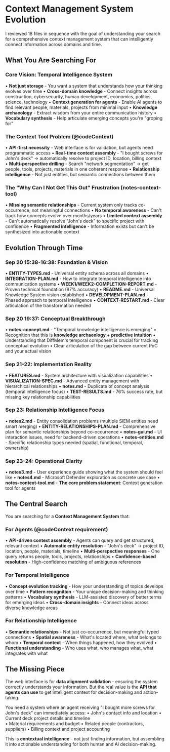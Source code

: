 # Context Management System Evolution

I reviewed 18 files in sequence with the goal of understanding your search for a comprehensive context management system that can intelligently connect information across domains and time.

## What You Are Searching For

### Core Vision: Temporal Intelligence System
• **Not just storage** - You want a system that understands how your thinking evolves over time
• **Cross-domain knowledge** - Connect insights across construction, cybersecurity, human development, economics, politics, science, technology
• **Context generation for agents** - Enable AI agents to find relevant people, materials, projects from minimal input
• **Knowledge archaeology** - Extract wisdom from your entire communication history
• **Vocabulary synthesis** - Help articulate emerging concepts you're "groping for"

### The Context Tool Problem (@codeContext)
• **API-first necessity** - Web interface is for validation, but agents need programmatic access
• **Real-time context assembly** - "I bought screws for John's deck" → automatically resolve to project ID, location, billing context
• **Multi-perspective drilling** - Search "network segmentation" → get people, tools, projects, materials in one coherent response
• **Relationship intelligence** - Not just entities, but semantic connections between them

### The "Why Can I Not Get This Out" Frustration (notes-context-tool)
• **Missing semantic relationships** - Current system only tracks co-occurrence, not meaningful connections
• **No temporal awareness** - Can't track how concepts evolve over months/years
• **Limited context assembly** - Can't automatically resolve "John's deck" to specific project with confidence
• **Fragmented intelligence** - Information exists but can't be synthesized into actionable context

## Evolution Through Time

### Sep 20 15:38-16:38: Foundation & Vision
• **ENTITY-TYPES.md** - Universal entity schema across all domains
• **INTEGRATION-PLAN.md** - How to integrate temporal intelligence into communication systems
• **WEEK1/WEEK2-COMPLETION-REPORT.md** - Proven technical foundation (87% accuracy)
• **README.md** - Universal Knowledge System vision established
• **DEVELOPMENT-PLAN.md** - Phased approach to temporal intelligence
• **CONTEXT-RESTART.md** - Clear articulation of the transformation needed

### Sep 20 19:37: Conceptual Breakthrough
• **notes-concept.md** - "Temporal knowledge intelligence is emerging"
• Recognition that this is **knowledge archaeology** + **predictive intuition**
• Understanding that DiffMem's temporal component is crucial for tracking conceptual evolution
• Clear articulation of the gap between current PoC and your actual vision

### Sep 21-22: Implementation Reality
• **FEATURES.md** - System architecture with visualization capabilities
• **VISUALIZATION-SPEC.md** - Advanced entity management with hierarchical relationships
• **notes.md** - Duplicate of concept analysis (temporal intelligence focus)
• **TEST-RESULTS.md** - 76% success rate, but missing key relationship capabilities

### Sep 23: Relationship Intelligence Focus
• **notes2.md** - Entity consolidation problems (multiple SIEM entities need smart merging)
• **ENTITY-RELATIONSHIPS-PLAN.md** - Comprehensive plan for semantic relationships beyond co-occurrence
• **notes-gui.md** - UI interaction issues, need for backend-driven operations
• **notes-entities.md** - Specific relationship types needed (spatial, functional, temporal, ownership)

### Sep 23-24: Operational Clarity
• **notes3.md** - User experience guide showing what the system should feel like
• **notes4.md** - Microsoft Defender exploration as concrete use case
• **notes-context-tool.md** - **The core problem statement**: Context generation tool for agents

## The Central Search

You are searching for a **Context Management System** that:

### For Agents (@codeContext requirement)
• **API-driven context assembly** - Agents can query and get structured, relevant context
• **Automatic entity resolution** - "John's deck" → project ID, location, people, materials, timeline
• **Multi-perspective responses** - One query returns people, tools, projects, relationships
• **Confidence-based resolution** - High-confidence matching of ambiguous references

### For Temporal Intelligence
• **Concept evolution tracking** - How your understanding of topics develops over time
• **Pattern recognition** - Your unique decision-making and thinking patterns
• **Vocabulary synthesis** - LLM-assisted discovery of better terms for emerging ideas
• **Cross-domain insights** - Connect ideas across diverse knowledge areas

### For Relationship Intelligence
• **Semantic relationships** - Not just co-occurrence, but meaningful typed connections
• **Spatial awareness** - What's located where, what belongs to whom
• **Temporal context** - When things happened, how they evolved
• **Functional understanding** - Who uses what, who manages what, what integrates with what

## The Missing Piece

The web interface is for **data alignment validation** - ensuring the system correctly understands your information. But the real value is the **API that agents can use** to get intelligent context for decision-making and action-taking.

You need a system where an agent receiving "I bought more screws for John's deck" can immediately access:
• John's contact info and location
• Current deck project details and timeline  
• Material requirements and budget
• Related people (contractors, suppliers)
• Billing context and project accounting

This is **contextual intelligence** - not just finding information, but assembling it into actionable understanding for both human and AI decision-making.
